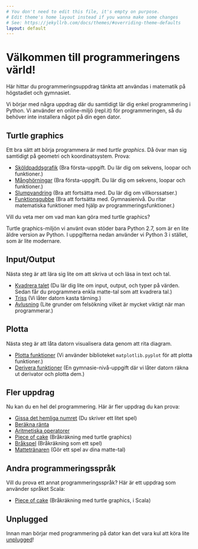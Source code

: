```yaml
---
# You don't need to edit this file, it's empty on purpose.
# Edit theme's home layout instead if you wanna make some changes
# See: https://jekyllrb.com/docs/themes/#overriding-theme-defaults
layout: default
---
```


# Välkommen till programmeringens värld!

Här hittar du programmeringsuppdrag tänkta att användas i matematik på högstadiet och gymnasiet.

Vi börjar med några uppdrag där du samtidigt lär dig enkel programmering i Python. Vi använder en online-miljö (repl.it) för programmeringen, så du behöver inte installera något på din egen dator.

## Turtle graphics
Ett bra sätt att börja programmera är med *turtle graphics*. Då övar man sig samtidigt på geometri och koordinatsystem. Prova:

* [Sköldpaddsgrafik](exercises/turtle) (Bra första-uppgift. Du lär dig om sekvens, loopar och funktioner.)
* [Månghörningar](exercises/back-to-start) (Bra första-uppgift. Du lär dig om sekvens, loopar och funktioner.)
* [Slumpvandring](exercises/random-walk) (Bra att fortsätta med. Du lär dig om villkorssatser.)
* [Funktionsgubbe](exercises/functional-strawman) (Bra att fortsätta med. Gymnasienivå. Du ritar matematiska funktioner med hjälp av programmeringsfunktioner.)

Vill du veta mer om vad man kan göra med turtle graphics?

Turtle graphics-miljön vi använt ovan stöder bara Python 2.7, som är en lite äldre version av Python. I uppgifterna nedan använder vi Python 3 i stället, som är lite modernare.

## Input/Output
Nästa steg är att lära sig lite om att skriva ut och läsa in text och tal.

* [Kvadrera talet](exercises/square-the-number) (Du lär dig lite om input, output, och typer på värden. Sedan får du programmera enkla matte-tal som att kvadrera tal.)
* [Triss](exercises/three-of-a-kind) (Vi låter datorn kasta tärning.)
* [Avlusning](exercises/debugging) (Lite grunder om felsökning vilket är mycket viktigt när man programmerar.)

## Plotta
Nästa steg är att låta datorn visualisera data genom att rita diagram.
* [Plotta funktioner](exercises/plot) (Vi använder biblioteket `matplotlib.pyplot` för att plotta funktioner.)
* [Derivera funktioner](exercises/derivative) (En gymnasie-nivå-uppgift där vi låter datorn räkna ut derivator och plotta dem.)

## Fler uppdrag
Nu kan du en hel del programmering. Här är fler uppdrag du kan prova:
* [Gissa det hemliga numret](exercises/guess-the-secret-number/) (Du skriver ett litet spel)
* [Beräkna ränta](exercises/interest-rates)
* [Aritmetiska operatorer](exercises/implement-arithmetic-operators)
* [Piece of cake](exercises/piece-of-cake/python.md) (Bråkräkning med turtle graphics)
* [Bråkspel](exercises/fractions) (Bråkräkning som ett spel)
* [Mattetränaren](exercises/math-exerciser) (Gör ett spel av dina matte-tal)

## Andra programmeringsspråk
Vill du prova ett annat programmeringsspråk? Här är ett uppdrag som använder språket Scala:
* [Piece of cake](exercises/piece-of-cake/scala.md) (Bråkräkning med turtle graphics, i Scala)


## Unplugged

Innan man börjar med programmering på dator kan det vara kul att köra lite [unplugged](exercises/unplugged)!
